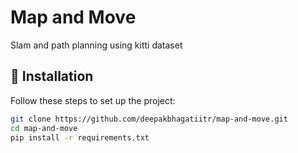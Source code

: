 # Map and Move

Slam and path planning using kitti dataset


## 🚀 Installation
Follow these steps to set up the project:

```bash
git clone https://github.com/deepakbhagatiitr/map-and-move.git
cd map-and-move
pip install -r requirements.txt
